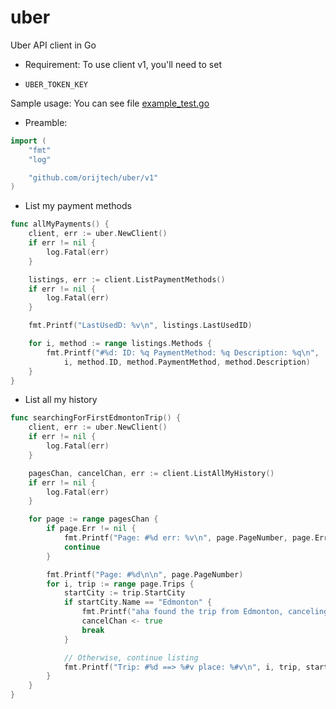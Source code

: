# uber
Uber API client in Go

* Requirement:
To use client v1, you'll need to set
+ `UBER_TOKEN_KEY`

Sample usage: You can see file 
[example_test.go](./example_test.go)

* Preamble:
```go
import (
	"fmt"
	"log"

	"github.com/orijtech/uber/v1"
)
```

* List my payment methods
```go
func allMyPayments() {
	client, err := uber.NewClient()
	if err != nil {
		log.Fatal(err)
	}

	listings, err := client.ListPaymentMethods()
	if err != nil {
		log.Fatal(err)
	}

	fmt.Printf("LastUsedD: %v\n", listings.LastUsedID)

	for i, method := range listings.Methods {
		fmt.Printf("#%d: ID: %q PaymentMethod: %q Description: %q\n",
			i, method.ID, method.PaymentMethod, method.Description)
	}
}
```

* List all my history
```go
func searchingForFirstEdmontonTrip() {
	client, err := uber.NewClient()
	if err != nil {
		log.Fatal(err)
	}

	pagesChan, cancelChan, err := client.ListAllMyHistory()
	if err != nil {
		log.Fatal(err)
	}

	for page := range pagesChan {
		if page.Err != nil {
			fmt.Printf("Page: #%d err: %v\n", page.PageNumber, page.Err)
			continue
		}

		fmt.Printf("Page: #%d\n\n", page.PageNumber)
		for i, trip := range page.Trips {
			startCity := trip.StartCity
			if startCity.Name == "Edmonton" {
				fmt.Printf("aha found the trip from Edmonton, canceling the rest!: %#v\n", trip)
				cancelChan <- true
				break
			}

			// Otherwise, continue listing
			fmt.Printf("Trip: #%d ==> %#v place: %#v\n", i, trip, startCity)
		}
	}
}
```

